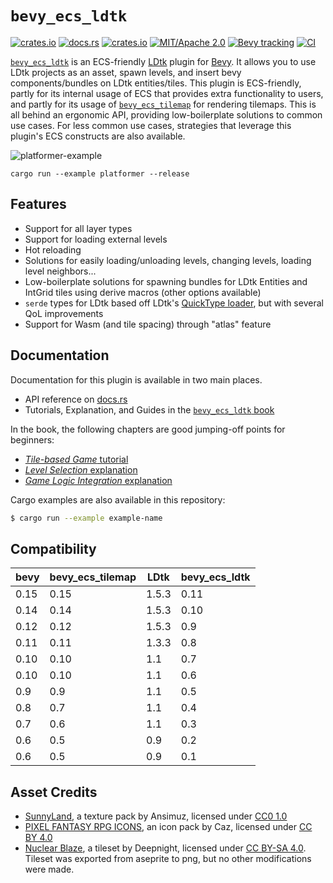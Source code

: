 # `bevy_ecs_ldtk`
[![crates.io](https://img.shields.io/crates/v/bevy_ecs_ldtk)](https://crates.io/crates/bevy_ecs_ldtk)
[![docs.rs](https://docs.rs/bevy_ecs_ldtk/badge.svg)](https://docs.rs/bevy_ecs_ldtk)
[![crates.io](https://img.shields.io/crates/d/bevy_ecs_ldtk)](https://crates.io/crates/bevy_ecs_ldtk)
[![MIT/Apache 2.0](https://img.shields.io/badge/license-MIT%2FApache-blue.svg)](./LICENSE)
[![Bevy tracking](https://img.shields.io/badge/Bevy%20tracking-released%20version-lightblue)](https://github.com/bevyengine/bevy/blob/main/docs/plugins_guidelines.md#main-branch-tracking)
[![CI](https://github.com/Trouv/bevy_ecs_ldtk/actions/workflows/ci.yml/badge.svg)](https://github.com/Trouv/bevy_ecs_ldtk/actions/workflows/ci.yml)

[`bevy_ecs_ldtk`](https://crates.io/crates/bevy_ecs_ldtk) is an ECS-friendly [LDtk](https://ldtk.io/) plugin for [Bevy](https://bevyengine.org/).
It allows you to use LDtk projects as an asset, spawn levels, and insert bevy components/bundles on LDtk entities/tiles.
This plugin is ECS-friendly, partly for its internal usage of ECS that provides extra functionality to users, and partly for its usage of [`bevy_ecs_tilemap`](https://crates.io/crates/bevy_ecs_tilemap) for rendering tilemaps.
This is all behind an ergonomic API, providing low-boilerplate solutions to common use cases.
For less common use cases, strategies that leverage this plugin's ECS constructs are also available.

![platformer-example](repo/platformer-example.gif)

`cargo run --example platformer --release`

## Features
- Support for all layer types
- Support for loading external levels
- Hot reloading
- Solutions for easily loading/unloading levels, changing levels, loading level neighbors...
- Low-boilerplate solutions for spawning bundles for LDtk Entities and IntGrid
  tiles using derive macros (other options available)
- `serde` types for LDtk based off LDtk's [QuickType
  loader](https://ldtk.io/files/quicktype/LdtkJson.rs), but with several QoL
  improvements
- Support for Wasm (and tile spacing) through "atlas" feature

## Documentation
Documentation for this plugin is available in two main places.
- API reference on [docs.rs](https://docs.rs/bevy_ecs_ldtk/0.12.0/bevy_ecs_ldtk/) <!-- x-release-please-version -->
- Tutorials, Explanation, and Guides in the [`bevy_ecs_ldtk` book](https://trouv.github.io/bevy_ecs_ldtk/v0.12.0/index.html) <!-- x-release-please-version -->

In the book, the following chapters are good jumping-off points for beginners:
- [*Tile-based Game* tutorial](https://trouv.github.io/bevy_ecs_ldtk/v0.12.0/tutorials/tile-based-game/index.html) <!-- x-release-please-version -->
- [*Level Selection* explanation](https://trouv.github.io/bevy_ecs_ldtk/v0.12.0/explanation/level-selection.html) <!-- x-release-please-version -->
- [*Game Logic Integration* explanation](https://trouv.github.io/bevy_ecs_ldtk/v0.12.0/explanation/game-logic-integration.html) <!-- x-release-please-version -->

Cargo examples are also available in this repository:
```sh
$ cargo run --example example-name
```

## Compatibility
| bevy | bevy_ecs_tilemap | LDtk | bevy_ecs_ldtk |
| --- | --- | --- | --- |
| 0.15 | 0.15 | 1.5.3 | 0.11 |
| 0.14 | 0.14 | 1.5.3 | 0.10 |
| 0.12 | 0.12 | 1.5.3 | 0.9 |
| 0.11 | 0.11 | 1.3.3 | 0.8 |
| 0.10 | 0.10 | 1.1 | 0.7 |
| 0.10 | 0.10 | 1.1 | 0.6 |
| 0.9 | 0.9 | 1.1 | 0.5 |
| 0.8 | 0.7 | 1.1 | 0.4 |
| 0.7 | 0.6 | 1.1 | 0.3 |
| 0.6 | 0.5 | 0.9 | 0.2 |
| 0.6 | 0.5 | 0.9 | 0.1 |

## Asset Credits
- [SunnyLand](https://ansimuz.itch.io/sunny-land-pixel-game-art), a texture pack by Ansimuz, licensed under [CC0 1.0](https://creativecommons.org/publicdomain/zero/1.0/)
- [PIXEL FANTASY RPG ICONS](https://cazwolf.itch.io/caz-pixel-free), an icon pack by Caz, licensed under [CC BY 4.0](https://creativecommons.org/licenses/by/4.0/)
- [Nuclear Blaze](https://github.com/deepnight/ldtk/blob/master/app/extraFiles/samples/atlas/NuclearBlaze_by_deepnight.aseprite), a tileset by Deepnight, licensed under [CC BY-SA 4.0](https://creativecommons.org/licenses/by-sa/4.0/). Tileset was exported from aseprite to png, but no other modifications were made.
